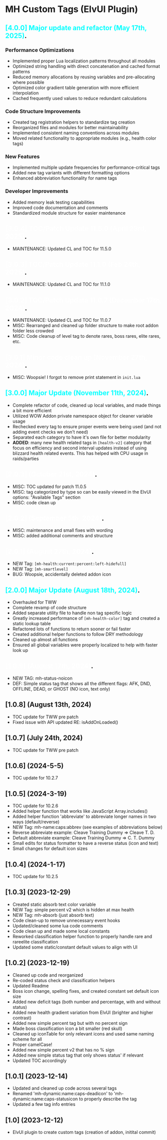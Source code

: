 # MH Custom Tags (ElvUI Plugin)

## <span style="color:cyan">[4.0.0] Major update and refactor (May 17th, 2025)</span>.

### Performance Optimizations

- Implemented proper Lua localization patterns throughout all modules
- Optimized string handling with direct concatenation and cached format patterns
- Reduced memory allocations by reusing variables and pre-allocating where possible
- Optimized color gradient table generation with more efficient interpolation
- Cached frequently used values to reduce redundant calculations

### Code Structure Improvements

- Created tag registration helpers to standardize tag creation
- Reorganized files and modules for better maintainability
- Implemented consistent naming conventions across modules
- Moved related functionality to appropriate modules (e.g., health color tags)

### New Features

- Implemented multiple update frequencies for performance-critical tags
- Added new tag variants with different formatting options
- Enhanced abbreviation functionality for name tags

### Developer Improvements

- Added memory leak testing capabilities
- Improved code documentation and comments
- Standardized module structure for easier maintenance

## <span style="color:white">[3.0.4] TOC/Patch Update 11.5.0 (April 23rd, 2025)</span>.

- MAINTENANCE: Updated CL and TOC for 11.5.0

## <span style="color:white">[3.0.3] TOC/Patch Update 11.1.0 (Feb 24th, 2025)</span>.

- MAINTENANCE: Updated CL and TOC for 11.1.0

## <span style="color:white">[3.0.2] TOC/Patch Update 11.0.7 (December 17th, 2024)</span>.

- MAINTENANCE: Updated CL and TOC for 11.0.7
- MISC: Rearranged and cleaned up folder structure to make root addon folder less crowded
- MISC: Code cleanup of level tag to denote rares, boss rares, elite rares, etc.

## <span style="color:white">[3.0.1] Minor code clean up (November 27th, 2024)</span>.

- MISC: Woopsie! I forgot to remove print statement in `init.lua`

## <span style="color:cyan">[3.0.0] Major Update (November 11th, 2024)</span>.

- Complete refactor of code, cleaned up local variables, and made things a bit more efficient
- Utilized WOW Addon private namespace object for cleaner variable usage
- Rechecked every tag to ensure proper events were being used (and not adding event checks we don't need)
- Separated each category to have it's own file for better modularity
- **ADDED**: many new health related tags in `[health-v2]` category that focus on efficiency and second interval updates instead of using blizzard health related events. This has helped with CPU usage in raids/parties

## <span style="color:white">[2.0.3] (October 21st, 2024)</span>.

- MISC: TOC updated for patch 11.0.5
- MISC: tag categorized by type so can be easily viewed in the ElvUI options: "Available Tags" section
- MISC: code clean up

## <span style="color:white">[2.0.2] (September 5th, 2024)</span>.

- MISC: maintenance and small fixes with wording
- MISC: added additional comments and structure

## <span style="color:white">[2.0.1] (August 27th, 2024)</span>.

- NEW Tag: `[mh-health:current:percent:left-hidefull]`
- NEW Tag: `[mh-smartlevel]`
- BUG: Woopsie, accidentally deleted addon icon

## <span style="color:cyan">[2.0.0] Major Update (August 18th, 2024)</span>.

- Overhauled for TWW
- Complete revamp of code structure
- Added separate utility file to handle non tag specific logic
- Greatly increased performance of `[mh-health-color]` tag and created a static lookup table
- Refactored lots of functions to return sooner or fail faster
- Created additional helper functions to follow DRY methodology
- Cleaned up almost all functions
- Ensured all global variables were properly localized to help with faster look up

## <span style="color:white">[1.0.9] (August 17th, 2024)</span>.

- NEW TAG: mh-status-noicon
- DEF: Simple status tag that shows all the different flags: AFK, DND, OFFLINE, DEAD, or GHOST (NO icon, text only)

## [1.0.8] (August 13th, 2024)

- TOC update for TWW pre patch
- Fixed issue with API updated RE: isAddOnLoaded()

## [1.0.7] (July 24th, 2024)

- TOC update for TWW pre patch

## [1.0.6] (2024-5-5)

- TOC update for 10.2.7

## [1.0.5] (2024-3-19)

- TOC update for 10.2.6
- Added helper function that works like JavaScript Array.includes()
- Added helper function 'abbreviate' to abbreviate longer names in two ways (default/reverse)
- NEW Tag: mh-name:caps:abbrev (see examples of abbreviations below)
- Reverse abbreviate example: Cleave Training Dummy => Cleave T. D.
- Default abbreviate example: Cleave Training Dummy => C. T. Dummy
- Small edits for status formatter to have a reverse status (icon and text)
- Small changes for default icon sizes

## [1.0.4] (2024-1-17)

- TOC update for 10.2.5

## [1.0.3] (2023-12-29)

- Created static absorb text color variable
- NEW Tag: simple percent v2 which is hidden at max health
- NEW Tag: mh-absorb (just absorb text)
- Code clean-up to remove unnecessary event hooks
- Updated/cleaned some lua code comments
- Code clean up and made some local constants
- Reworked classification helper function to properly handle rare and rareelite classification
- Updated some static/constant default values to align with UI

## [1.0.2] (2023-12-19)

- Cleaned up code and reorganized
- Re-coded status check and classification helpers
- Updated Readme
- Boss icon change, spelling fixes, and created constant set default icon size
- Added new deficit tags (both number and percentage, with and without status)
- Added new health gradient variation from ElvUI (brighter and higher contrast)
- Added new simple percent tag but with no percent sign
- Made boss classification icon a bit smaller (red skull)
- Cleaned up iconTable for only relevant icons and used same naming scheme for all
- Proper camelCase!
- Added new simple percent v2 that has no % sign
- Added new simple status tag that only shows status' if relevant
- Updated TOC accordingly

## [1.0.1] (2023-12-14)

- Updated and cleaned up code across several tags
- Renamed 'mh-dynamic:name:caps-deadicon' to 'mh-dynamic:name:caps-statusicon to properly describe the tag
- Updated a few tag info entries

## [1.0] (2023-12-12)

- ElvUI plugin to create custom tags (creation of addon, initital commit)
